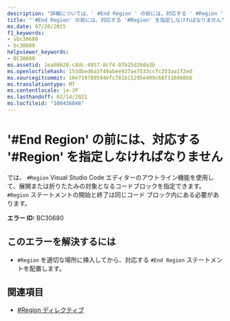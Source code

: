 ```yaml
---
description: "詳細については、' #End Region ' の前には、対応する ' #Region ' を指定しなければなりません"
title: "'#End Region' の前には、対応する '#Region' を指定しなければなりません"
ms.date: 07/20/2015
f1_keywords:
- vbc30680
- bc30680
helpviewer_keywords:
- BC30680
ms.assetid: 1ea60620-c8dc-4957-8cf4-07b25d20da3b
ms.openlocfilehash: 153dbed6a3f49abee937ae7533ccfc253aa1f2ed
ms.sourcegitcommit: 10e719780594efc781b15295e499c66f316068b8
ms.translationtype: MT
ms.contentlocale: ja-JP
ms.lasthandoff: 02/14/2021
ms.locfileid: "100436046"
---
```

# <a name="end-region-must-be-preceded-by-a-matching-region"></a>'#End Region' の前には、対応する '#Region' を指定しなければなりません

では、 `#Region` Visual Studio Code エディターのアウトライン機能を使用して、展開または折りたたみの対象となるコードブロックを指定できます。 `#Region` ステートメントの開始と終了は同じコード ブロック内にある必要があります。  
  
 **エラー ID:** BC30680  
  
## <a name="to-correct-this-error"></a>このエラーを解決するには  
  
- `#Region` を適切な場所に挿入してから、対応する `#End Region` ステートメントを配置します。  
  
## <a name="see-also"></a>関連項目

- [#Region ディレクティブ](../language-reference/directives/region-directive.md)
